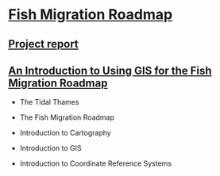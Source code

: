 # [Fish Migration Roadmap](https://fishroadmap.london/)

## [Project report](https://fishroadmap.london/Docs/Greater%20Thames%20Estuary%20Fish%20Migration%20Roadmap_FINAL.pdf)

## [An Introduction to Using GIS for the Fish Migration Roadmap](https://bookdown.org/tep/an_introduction_to_using_gis_for_the_fish_migration_roadmap/)

- The Tidal Thames

- The Fish Migration Roadmap

- Introduction to Cartography

- Introduction to GIS

- Introduction to Coordinate Reference Systems
